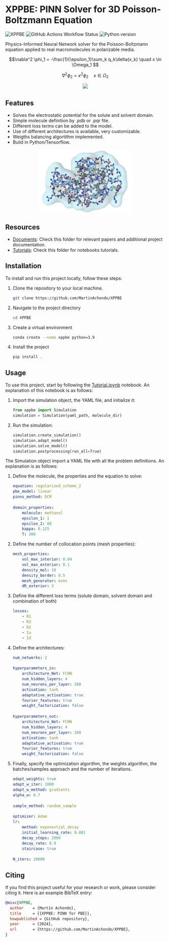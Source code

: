 
# XPPBE: PINN Solver for 3D Poisson-Boltzmann Equation 

![XPPBE](https://img.shields.io/badge/dynamic/toml?label=XPPBE&url=https%3A%2F%2Fraw.githubusercontent.com%2FMartinAchondo%2FXPPBE%2Fmaster%2Fpyproject.toml&query=%24.project.version&prefix=version%20&color=blue&logo=moleculer&logoColor=white)
![GitHub Actions Workflow Status](https://img.shields.io/github/actions/workflow/status/MartinAchondo/XPPBE/.github%2Fworkflows%2FCI.yml)
![Python version](https://img.shields.io/badge/dynamic/toml?url=https%3A%2F%2Fraw.githubusercontent.com%2FMartinAchondo%2FXPPBE%2Fmaster%2Fpyproject.toml&query=%24.project%5B'requires-python'%5D&logo=python&label=python&color=lightgrey)


Physics-Informed Neural Network solver for the Poisson-Boltzmann equation applied to real macromolecules in polarizable media.

$$\nabla^2 \phi_1 = -\frac{1}{\epsilon_1}\sum_k q_k\delta(x_k) \quad x \in \Omega_1 $$

$$\nabla^2 \phi_2 = \kappa^2\phi_2 \quad x \in \Omega_2 $$


<!-- <p align="center">
  <img height="200" src="img/Implicit-solvent-tr.png">
</p> -->

<p align="center">
<picture>
    <source media="(prefers-color-scheme: dark)" srcset="img/Implicit-solvent-tr.png">
    <source media="(prefers-color-scheme: light)" srcset="img/Implicit-solvent.png">
    <img height="200" src="https://user-images.githubusercontent.com/25423296/163456779-a8556205-d0a5-45e2-ac17-42d089e3c3f8.png">
</picture>
</p>

## Features

- Solves the electrostatic potential for the solute and solvent domain.
- Simple molecule definition by .pdb or .pqr file.
- Different loss terms can be added to the model.
- Use of different architectures is available, very customizable.
- Weigths balancing algortithm implemented.
- Build in Python/Tensorflow.

<p align="center">
  <img height="200" src="img/molecule.png">
</p>


## Resources

- [Documents](./documents/): Check this folder for relevant papers and additional project documentation.
- [Tutorials](./tutorials/): Check this folder for notebooks tutorials.

## Installation

To install and run this project locally, follow these steps:

1. Clone the repository to your local machine.

   ```bash
   git clone https://github.com/MartinAchondo/XPPBE
   ```
2. Navigate to the project directory
   ```bash
   cd XPPBE
   ```
3. Create a virtual environment
   ```bash
   conda create --name xppbe python=3.9
   ```
4. Install the project
    ```bash
   pip install .
    ```

## Usage
To use this project, start by following the [Tutorial.ipynb](./tutorials/tutorial.ipynb) notebook. An explanation of this notebook is as follows:

1. Import the simulation object, the YAML file, and initialize it:
    ```py
    from xppbe import Simulation
    simulation = Simulation(yaml_path, molecule_dir)
    ```
2. Run the simulation:
    ```py
    simulation.create_simulation()
    simulation.adapt_model()
    simulation.solve_model()
    simulation.postprocessing(run_all=True)
    ```
The Simulation object import a YAML file with all the problem definitions. An explanation is as follows:

1. Define the molecule, the properties and the equation to solve:
    ```yaml
    equation: regularized_scheme_2
    pbe_model: linear
    pinns_method: DCM

    domain_properties:
        molecule: methanol
        epsilon_1: 1
        epsilon_2: 80
        kappa: 0.125
        T: 300
    ```     
2. Define the number of collocation points (mesh properties):
    ```yaml
    mesh_properties:
        vol_max_interior: 0.04
        vol_max_exterior: 0.1
        density_mol: 10
        density_border: 0.5
        mesh_generator: msms
        dR_exterior: 3
    ```

3. Define the different loss terms (solute domain, solvent domain and combination of both)
    ```yaml
    losses:
        - R1
        - R2
        - D2
        - Iu
        - Id
    ```
4. Define the architectures:
    ```yaml
    num_networks: 2

    hyperparameters_in:
        architecture_Net: FCNN
        num_hidden_layers: 4
        num_neurons_per_layer: 200
        activation: tanh
        adaptative_activation: true
        fourier_features: true
        weight_factorization: false

    hyperparameters_out:
        architecture_Net: FCNN
        num_hidden_layers: 4
        num_neurons_per_layer: 200
        activation: tanh
        adaptative_activation: true
        fourier_features: true
        weight_factorization: false
    ```

5. Finally, specify the optimization algorithm, the weights algorithm, the batches/samples approach and the number of iterations.
    ```yaml
    adapt_weights: true
    adapt_w_iter: 1000
    adapt_w_method: gradients
    alpha_w: 0.7         

    sample_method: random_sample
    
    optimizer: Adam
    lr:
        method: exponential_decay
        initial_learning_rate: 0.001
        decay_steps: 2000
        decay_rate: 0.9
        staircase: true

    N_iters: 20000
    ```

## Citing

If you find this project useful for your research or work, please consider citing it. Here is an example BibTeX entry:

```bibtex
@misc{XPPBE,
  author    = {Martín Achondo},
  title     = {{XPPBE: PINN for PBE}},
  howpublished = {GitHub repository},
  year      = {2024},
  url       = {https://github.com/MartinAchondo/XPPBE},
}
```
